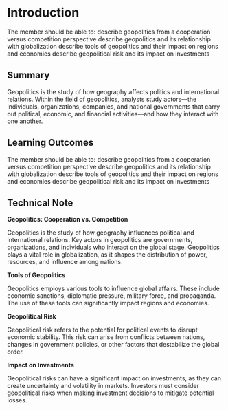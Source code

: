 # Introduction

The member should be able to: describe geopolitics from a cooperation versus competition perspective describe geopolitics and its relationship with globalization describe tools of geopolitics and their impact on regions and economies describe geopolitical risk and its impact on investments

## Summary

Geopolitics is the study of how geography affects politics and international relations. Within the field of geopolitics, analysts study actors—the individuals, organizations, companies, and national governments that carry out political, economic, and financial activities—and how they interact with one another.

## Learning Outcomes

The member should be able to: describe geopolitics from a cooperation versus competition perspective describe geopolitics and its relationship with globalization describe tools of geopolitics and their impact on regions and economies describe geopolitical risk and its impact on investments

## Technical Note

**Geopolitics: Cooperation vs. Competition**

Geopolitics is the study of how geography influences political and international relations. Key actors in geopolitics are governments, organizations, and individuals who interact on the global stage. Geopolitics plays a vital role in globalization, as it shapes the distribution of power, resources, and influence among nations.

**Tools of Geopolitics**

Geopolitics employs various tools to influence global affairs. These include economic sanctions, diplomatic pressure, military force, and propaganda. The use of these tools can significantly impact regions and economies.

**Geopolitical Risk**

Geopolitical risk refers to the potential for political events to disrupt economic stability. This risk can arise from conflicts between nations, changes in government policies, or other factors that destabilize the global order.

**Impact on Investments**

Geopolitical risks can have a significant impact on investments, as they can create uncertainty and volatility in markets. Investors must consider geopolitical risks when making investment decisions to mitigate potential losses.